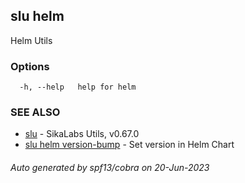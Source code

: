 ## slu helm

Helm Utils

### Options

```
  -h, --help   help for helm
```

### SEE ALSO

* [slu](slu.md)	 - SikaLabs Utils, v0.67.0
* [slu helm version-bump](slu_helm_version-bump.md)	 - Set version in Helm Chart

###### Auto generated by spf13/cobra on 20-Jun-2023
